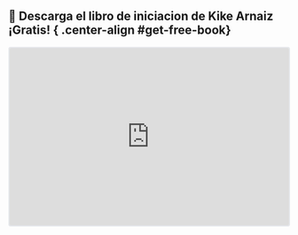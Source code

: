 ## :book: Descarga el libro de iniciacion de Kike Arnaiz ¡Gratis! { .center-align #get-free-book}

<iframe src="https://embeds.beehiiv.com/07284b8f-85a7-4cb1-b237-e5f9aa151c3c" data-test-id="beehiiv-embed" width="100%" height="320" frameborder="0" scrolling="no" style="border-radius: 4px; border: 2px solid #e5e7eb; margin: 0; background-color: transparent;"></iframe>

